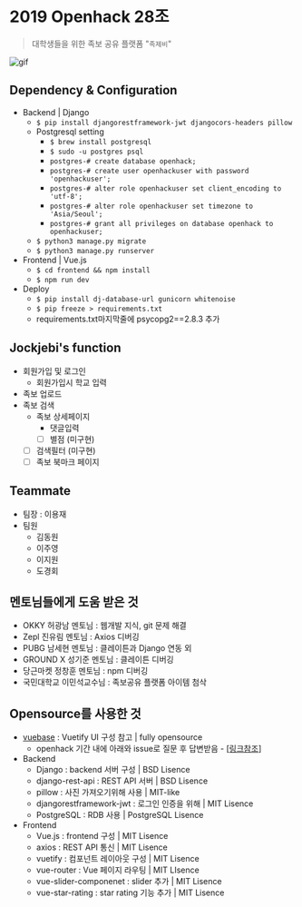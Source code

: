# 2019 Openhack 28조

> 대학생들을 위한 족보 공유 플랫폼 "`족제비`"

![gif](frontend/src/assets/2.gif)

## Dependency & Configuration

- Backend | Django
  - `$ pip install djangorestframework-jwt djangocors-headers pillow`
  - Postgresql setting
    - `$ brew install postgresql`
    - `$ sudo -u postgres psql`
    - `postgres-# create database openhack;`
    - `postgres-# create user openhackuser with password 'openhackuser';`
    - `postgres-# alter role openhackuser set client_encoding to 'utf-8';`
    - `postgres-# alter role openhackuser set timezone to 'Asia/Seoul';`
    - `postgres-# grant all privileges on database openhack to openhackuser;`
  - `$ python3 manage.py migrate`
  - `$ python3 manage.py runserver`
- Frontend | Vue.js
  - `$ cd frontend && npm install`
  - `$ npm run dev`
- Deploy
  - `$ pip install dj-database-url gunicorn whitenoise`
  - `$ pip freeze > requirements.txt`
  - requirements.txt마지막줄에 psycopg2==2.8.3 추가

## Jockjebi's function

- 회원가입 및 로그인 
  - 회원가입시 학교 입력
- 족보 업로드 
- 족보 검색 
  - 족보 상세페이지
    - 댓글입력
    - [ ] 별점 (미구현)
  - [ ] 검색필터 (미구현)
  - [ ] 족보 북마크 페이지

## Teammate

- 팀장 : 이용재 
- 팀원
  - 김동원 
  - 이주영 
  - 이지원 
  - 도경회 

## 멘토님들에게 도움 받은 것

- OKKY 허광남 멘토님 : 웹개발 지식, git 문제 해결
- Zepl 진유림 멘토님 : Axios 디버깅
- PUBG 남세현 멘토님 : 클레이튼과 Django 연동 외 
- GROUND X 성기준 멘토님 : 클레이튼 디버깅
- 당근마켓 정창훈 멘토님 : npm 디버깅
- 국민대학교 이민석교수님 : 족보공유 플랫폼 아이템 첨삭

## Opensource를 사용한 것

- [vuebase](https://github.com/nasirouwagana/vuebase) : Vuetify UI 구성 참고 | fully opensource
  - openhack 기간 내에 아래와 issue로 질문 후 답변받음 - [[링크참조](https://github.com/nasirouwagana/vuebase)]
- Backend
  - Django : backend 서버 구성 | BSD Lisence
  - django-rest-api : REST API 서버 | BSD Lisence
  - pillow : 사진 가져오기위해 사용 | MIT-like
  - djangorestframework-jwt : 로그인 인증을 위해 | MIT Lisence
  - PostgreSQL : RDB 사용 | PostgreSQL Lisence
- Frontend
  - Vue.js : frontend 구성 | MIT Lisence
  - axios : REST API 통신 | MIT  Lisence
  - vuetify : 컴포넌트 레이아웃 구성 | MIT Lisence
  - vue-router : Vue 페이지 라우팅 | MIT LIsence
  - vue-slider-componenet : slider 추가 | MIT Lisence
  - vue-star-rating : star rating 기능 추가 | MIT Lisence
